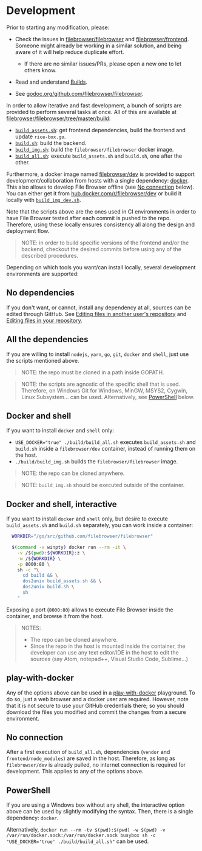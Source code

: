 # Development

Prior to starting any modification, please:

- Check the issues in [filebrowser/filebrowser](https://github.com/filebrowser/filebrowser/issues) and [filebrowser/frontend](https://github.com/filebrowser/frontend/issues). Someone might already be working in a similar solution, and being aware of it will help reduce duplicate effort.
  - If there are no similar issues/PRs, please open a new one to let others know.

- Read and understand [Builds](./builds.md).
- See [godoc.org/github.com/filebrowser/filebrowser](https://godoc.org/github.com/filebrowser/filebrowser).

In order to allow iterative and fast development, a bunch of scripts are provided to perform several tasks at once. All of this are available at [filebrowser/filebrowser/tree/master/build](https://github.com/filebrowser/filebrowser/tree/master/build):

- [`build_assets.sh`](https://github.com/filebrowser/filebrowser/tree/master/build/build_assets.sh): get frontend dependencies, build the frontend and update `rice-box.go`.
- [`build.sh`](https://github.com/filebrowser/filebrowser/tree/master/build/build.sh): build the backend.
- [`build_img.sh`](https://github.com/filebrowser/filebrowser/tree/master/build/build_img.sh): build the `filebrowser/filebrowser` docker image.
- [`build_all.sh`](https://github.com/filebrowser/filebrowser/tree/master/build/build_all.sh): execute `build_assets.sh` and `build.sh`, one after the other.

Furthermore, a docker image named [filebrowser/dev](https://hub.docker.com/r/filebrowser/dev/) is provided to support development/collaboration from hosts with a single dependency: [docker](https://www.docker.com/). This also allows to develop File Browser offline (see [No connection](#offline) below). You can either get it from [hub.docker.com/r/filebrowser/dev](https://hub.docker.com/r/filebrowser/dev/) or build it locally with [`build_img_dev.sh`](https://github.com/filebrowser/filebrowser/tree/master/build/build_img_dev.sh).

Note that the scripts above are the ones used in CI environments in order to have File Browser tested after each commit is pushed to the repo. Therefore, using these locally ensures consistency all along the design and deployment flow.

> NOTE: in order to build specific versions of the frontend and/or the backend, checkout the desired commits before using any of the described procedures.

Depending on which tools you want/can install locally, several development environments are supported:

## No dependencies

If you don't want, or cannot, install any dependency at all, sources can be edited through GitHub. See [Editing files in another user's repository](https://help.github.com/articles/editing-files-in-another-user-s-repository/) and [Editing files in your repository](https://help.github.com/articles/editing-files-in-your-repository/).

## All the dependencies

If you are willing to install `nodejs`, `yarn`, `go`, `git`, `docker` and `shell`, just use the scripts mentioned above.

> NOTE: the repo must be cloned in a path inside GOPATH.

> NOTE: the scripts are agnostic of the specific shell that is used. Therefore, on Windows Git for Windows, MinGW, MSYS2, Cygwin, Linux Subsystem... can be used. Alternatively, see [PowerShell](#powershell) below.

## Docker and shell

If you want to install `docker` and `shell` only:

- `USE_DOCKER="true" ./build/build_all.sh` executes `build_assets.sh` and `build.sh` inside a `filebrowser/dev` container, instead of running them on the host.
- `./build/build_img.sh` builds the `filebrowser/filebrowser` image.

> NOTE: the repo can be cloned anywhere.

> NOTE: `build_img.sh` should be executed outside of the container.

## Docker and shell, interactive

If you want to install `docker` and `shell` only, but desire to execute `build_assets.sh` and `build.sh` separately, you can work inside a container:

``` bash
  WORKDIR="/go/src/github.com/filebrowser/filebrowser"

  $(command -v winpty) docker run --rm -it \
    -v /$(pwd):${WORKDIR}:z \
    -w /${WORKDIR} \
    -p 8000:80 \
    sh -c "\
      cd build && \
      dos2unix build_assets.sh && \
      dos2unix build.sh \
      sh
    "
```

Exposing a port (`8000:80`) allows to execute File Browser inside the container, and browse it from the host.

> NOTES:
>  - The repo can be cloned anywhere.
>  - Since the repo in the host is mounted inside the container, the developer can use any text editor/IDE in the host to edit the sources (say Atom, notepad++, Visual Studio Code, Sublime...)

## play-with-docker

Any of the options above can be used in a [play-with-docker](https://labs.play-with-docker.com/) playground. To do so, just a web browser and a docker user are required. However, note that it is not secure to use your GitHub credentials there; so you should download the files you modified and commit the changes from a secure environment.

<a name="offline"></a>
## No connection

After a first execution of `build_all.sh`, dependencies (`vendor` and `frontend/node_modules`) are saved in the host. Therefore, as long as `filebrowser/dev` is already pulled, no internet connection is required for development. This applies to any of the options above.

<a name="powershell"></a>
## PowerShell

If you are using a Windows box without any shell, the interactive option above can be used by slightly modifying the syntax. Then, there is a single dependency: `docker`.

Alternatively, `docker run --rm -tv $(pwd):$(pwd) -w $(pwd) -v /var/run/docker.sock:/var/run/docker.sock busybox sh -c "USE_DOCKER='true' ./build/build_all.sh"` can be used.